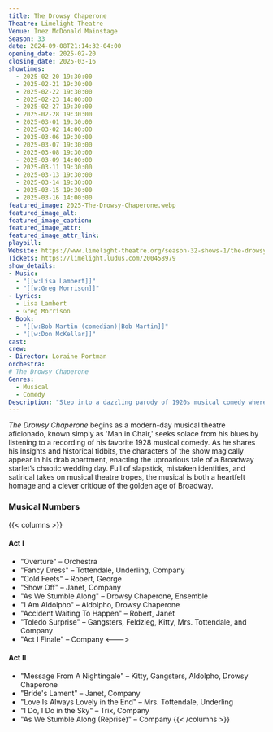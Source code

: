 ```yaml
---
title: The Drowsy Chaperone
Theatre: Limelight Theatre
Venue: Inez McDonald Mainstage
Season: 33
date: 2024-09-08T21:14:32-04:00
opening_date: 2025-02-20
closing_date: 2025-03-16
showtimes:
  - 2025-02-20 19:30:00
  - 2025-02-21 19:30:00
  - 2025-02-22 19:30:00
  - 2025-02-23 14:00:00
  - 2025-02-27 19:30:00
  - 2025-02-28 19:30:00
  - 2025-03-01 19:30:00
  - 2025-03-02 14:00:00
  - 2025-03-06 19:30:00
  - 2025-03-07 19:30:00
  - 2025-03-08 19:30:00
  - 2025-03-09 14:00:00
  - 2025-03-11 19:30:00
  - 2025-03-13 19:30:00
  - 2025-03-14 19:30:00
  - 2025-03-15 19:30:00
  - 2025-03-16 14:00:00
featured_image: 2025-The-Drowsy-Chaperone.webp
featured_image_alt: 
featured_image_caption: 
featured_image_attr: 
featured_image_attr_link: 
playbill:
Website: https://www.limelight-theatre.org/season-32-shows-1/the-drowsy-chaperone
Tickets: https://limelight.ludus.com/200458979
show_details: 
- Music: 
  - "[[w:Lisa Lambert]]"
  - "[[w:Greg Morrison]]"
- Lyrics: 
  - Lisa Lambert
  - Greg Morrison
- Book: 
  - "[[w:Bob Martin (comedian)|Bob Martin]]"
  - "[[w:Don McKellar]]"
cast:
crew:
- Director: Loraine Portman
orchestra:
# The Drowsy Chaperone
Genres:
  - Musical
  - Comedy
Description: "Step into a dazzling parody of 1920s musical comedy where a die-hard theatre fan plays his favorite cast album, bringing the madcap show to life in his living room."
---
```

*The Drowsy Chaperone* begins as a modern-day musical theatre aficionado, known simply as 'Man in Chair,' seeks solace from his blues by listening to a recording of his favorite 1928 musical comedy. As he shares his insights and historical tidbits, the characters of the show magically appear in his drab apartment, enacting the uproarious tale of a Broadway starlet’s chaotic wedding day. Full of slapstick, mistaken identities, and satirical takes on musical theatre tropes, the musical is both a heartfelt homage and a clever critique of the golden age of Broadway.

### Musical Numbers
{{< columns >}} 
#### Act I
- "Overture" – Orchestra
- "Fancy Dress" – Tottendale, Underling, Company
- "Cold Feets" – Robert, George
- "Show Off" – Janet, Company
- "As We Stumble Along" – Drowsy Chaperone, Ensemble
- "I Am Aldolpho" – Aldolpho, Drowsy Chaperone
- "Accident Waiting To Happen" – Robert, Janet
- "Toledo Surprise" – Gangsters, Feldzieg, Kitty, Mrs. Tottendale, and Company
- "Act I Finale" – Company
<--->
#### Act II
- "Message From A Nightingale" – Kitty, Gangsters, Aldolpho, Drowsy Chaperone
- "Bride's Lament" – Janet, Company
- "Love Is Always Lovely in the End" – Mrs. Tottendale, Underling
- "I Do, I Do in the Sky" – Trix, Company
- "As We Stumble Along (Reprise)" – Company
{{< /columns >}}
